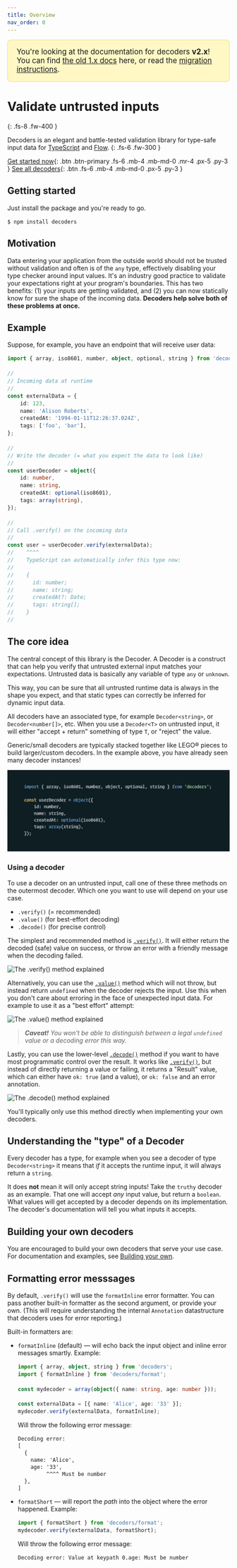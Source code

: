 ```yaml
---
title: Overview
nav_order: 0
---
```


<div style="margin: 0 0 30px 0; padding: 0px 20px; background: #fff8c5; border: 1px solid rgba(212,167,44,0.4); border-radius: 8px; font-size: 1.2em;">
  <p>You're looking at the documentation for decoders <b>v2.x</b>!<br />
    You can find <a href="https://github.com/nvie/decoders/tree/v1.25.5#readme">the old 1.x docs</a> here, or read the
    <a href="https://github.com/nvie/decoders/blob/main/MIGRATING-v2.md">migration instructions</a>.
  </p>
</div>

<!-- prettier-ignore-start -->
# Validate untrusted inputs
{: .fs-8 .fw-400 }
<!-- prettier-ignore-end -->

<!-- prettier-ignore-start -->
Decoders is an elegant and battle-tested validation library for type-safe input data for
[TypeScript](https://www.typescriptlang.org/) and [Flow](https://flow.org/).
{: .fs-6 .fw-300 }
<!-- prettier-ignore-end -->

[Get started now](#getting-started){: .btn .btn-primary .fs-6 .mb-4 .mb-md-0 .mr-4 .px-5
.py-3 } [See all decoders](https://decoders.cc/api.html){: .btn .fs-6 .mb-4 .mb-md-0 .px-5
.py-3 }

## Getting started

Just install the package and you're ready to go.

    $ npm install decoders

## Motivation

Data entering your application from the outside world should not be trusted without
validation and often is of the `any` type, effectively disabling your type checker around
input values. It's an industry good practice to validate your expectations right at your
program's boundaries. This has two benefits: (1) your inputs are getting validated, and
(2) you can now statically know for sure the shape of the incoming data. **Decoders help
solve both of these problems at once.**

## Example

Suppose, for example, you have an endpoint that will receive user data:

```typescript
import { array, iso8601, number, object, optional, string } from 'decoders';

//
// Incoming data at runtime
//
const externalData = {
    id: 123,
    name: 'Alison Roberts',
    createdAt: '1994-01-11T12:26:37.024Z',
    tags: ['foo', 'bar'],
};

//
// Write the decoder (= what you expect the data to look like)
//
const userDecoder = object({
    id: number,
    name: string,
    createdAt: optional(iso8601),
    tags: array(string),
});

//
// Call .verify() on the incoming data
//
const user = userDecoder.verify(externalData);
//    ^^^^
//    TypeScript can automatically infer this type now:
//
//    {
//      id: number;
//      name: string;
//      createdAt?: Date;
//      tags: string[];
//    }
//
```

## The core idea

The central concept of this library is the Decoder. A Decoder is a construct that can help
you verify that untrusted external input matches your expectations. Untrusted data is
basically any variable of type `any` or `unknown`.

This way, you can be sure that all untrusted runtime data is always in the shape you
expect, and that static types can correctly be inferred for dynamic input data.

All decoders have an associated type, for example `Decoder<string>`, or
`Decoder<number[]>`, etc. When you use a `Decoder<T>` on untrusted input, it will either
"accept + return" something of type `T`, or "reject" the value.

Generic/small decoders are typically stacked together like LEGO® pieces to build
larger/custom decoders. In the example above, you have already seen many decoder
instances!

![](./assets/decoder-composition.gif)

### Using a decoder

To use a decoder on an untrusted input, call one of these three methods on the outermost
decoder. Which one you want to use will depend on your use case.

-   `.verify()` (= recommended)
-   `.value()` (for best-effort decoding)
-   `.decode()` (for precise control)

The simplest and recommended method is [`.verify()`](/Decoder.html#verify). It will either
return the decoded (safe) value on success, or throw an error with a friendly message when
the decoding failed.

<img alt="The .verify() method explained" src="./assets/schematic-verify.png" style="max-width: min(592px, 100%)" />

Alternatively, you can use the [`.value()`](/Decoder.html#value) method which will not
throw, but instead return `undefined` when the decoder rejects the input. Use this when
you don't care about erroring in the face of unexpected input data. For example to use it
as a "best effort" attempt:

<img alt="The .value() method explained" src="./assets/schematic-value.png" style="max-width: min(592px, 100%)" />

> _**Caveat!** You won't be able to distinguish between a legal `undefined` value or a
> decoding error this way._

Lastly, you can use the lower-level [`.decode()`](/Decoder.html#decode) method if you want
to have most programmatic control over the result. It works like
[`.verify()`](/Decoder.html#verify), but instead of directly returning a value or failing,
it returns a "Result" value, which can either have `ok: true` (and a value), or
`ok: false` and an error annotation.

<img alt="The .decode() method explained" src="./assets/schematic-decode.png" style="max-width: min(592px, 100%)" />

You'll typically only use this method directly when implementing your own decoders.

## Understanding the "type" of a Decoder

Every decoder has a type, for example when you see a decoder of type `Decoder<string>` it
means that _if_ it accepts the runtime input, it will always return a `string`.

It does **not** mean it will only accept string inputs! Take the `truthy` decoder as an
example. That one will accept _any_ input value, but return a `boolean`. What values will
get accepted by a decoder depends on its implementation. The decoder's documentation will
tell you what inputs it accepts.

## Building your own decoders

You are encouraged to build your own decoders that serve your use case. For documentation
and examples, see [Building your own](/building-your-own.md).

## Formatting error messsages

By default, `.verify()` will use the `formatInline` error formatter. You can pass another
built-in formatter as the second argument, or provide your own. (This will require
understanding the internal `Annotation` datastructure that decoders uses for error
reporting.)

Built-in formatters are:

-   `formatInline` (default) — will echo back the input object and inline error messages
    smartly. Example:

    ```typescript
    import { array, object, string } from 'decoders';
    import { formatInline } from 'decoders/format';

    const mydecoder = array(object({ name: string, age: number }));

    const externalData = [{ name: 'Alice', age: '33' }];
    mydecoder.verify(externalData, formatInline);
    ```

    Will throw the following error message:

    ```text
    Decoding error:
    [
      {
        name: 'Alice',
        age: '33',
             ^^^^ Must be number
      },
    ]
    ```

-   `formatShort` — will report the _path_ into the object where the error happened.
    Example:

    ```typescript
    import { formatShort } from 'decoders/format';
    mydecoder.verify(externalData, formatShort);
    ```

    Will throw the following error message:

    ```text
    Decoding error: Value at keypath 0.age: Must be number
    ```
